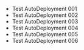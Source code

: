 - Test AutoDeployment 001
- Test AutoDeployment 002
- Test AutoDeployment 003
- Test AutoDeployment 004
- Test AutoDeployment 005
- Test AutoDeployment 006
